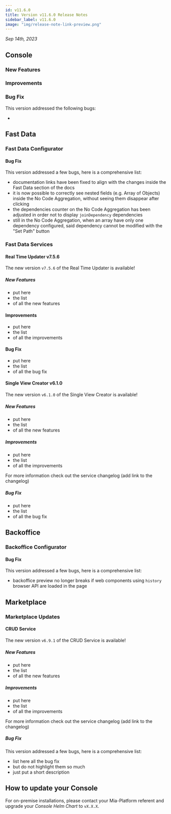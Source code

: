 ```yaml
---
id: v11.6.0
title: Version v11.6.0 Release Notes
sidebar_label: v11.6.0
image: "img/release-note-link-preview.png"
---
```


_Sep 14th, 2023_

## Console

### New Features

### Improvements

### Bug Fix

This version addressed the following bugs:

* 

## Fast Data

### Fast Data Configurator

#### Bug Fix

This version addressed a few bugs, here is a comprehensive list:

* documentation links have been fixed to align with the changes inside the Fast Data section of the docs
* it is now possible to correctly see nested fields (e.g. Array of Objects) inside the No Code Aggregation, without seeing them disappear after clicking
* the dependencies counter on the No Code Aggregation has been adjusted in order not to display `joinDependency` dependencies
* still in the No Code Aggregation, when an array have only one dependency configured, said dependency cannot be modified with the "Set Path" button

### Fast Data Services

#### Real Time Updater v7.5.6

The new version `v7.5.6` of the Real Time Updater is available!

##### New Features

* put here
* the list
* of all the new features

#### Improvements

* put here
* the list
* of all the improvements

#### Bug Fix

* put here
* the list
* of all the bug fix

#### Single View Creator v6.1.0

The new version `v6.1.0` of the Single View Creator is available!

##### New Features

* put here
* the list
* of all the new features

##### Improvements

* put here
* the list
* of all the improvements

For more information check out the service changelog (add link to the changelog)

##### Bug Fix

* put here
* the list
* of all the bug fix

## Backoffice

### Backoffice Configurator

#### Bug Fix

This version addressed a few bugs, here is a comprehensive list:

* backoffice preview no longer breaks if web components using `history` browser API are loaded in the page

## Marketplace

### Marketplace Updates

#### CRUD Service

The new version `v6.9.1` of the CRUD Service is available!

##### New Features

* put here
* the list
* of all the new features

##### Improvements

* put here
* the list
* of all the improvements

For more information check out the service changelog (add link to the changelog)

##### Bug Fix

This version addressed a few bugs, here is a comprehensive list:

* list here all the bug fix
* but do not highlight them so much
* just put a short description


## How to update your Console

For on-premise installations, please contact your Mia-Platform referent and upgrade your _Console Helm Chart_ to `vX.X.X`.
